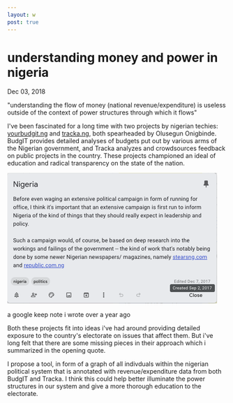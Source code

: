 ```yaml
---
layout: w
post: true
---
```

# understanding money and power in nigeria

Dec 03, 2018

"understanding the flow of money (national revenue/expenditure) is useless outside of the context of power structures through which it flows"

I've been fascinated for a long time with two projects by nigerian techies: [yourbudgit.ng](http://yourbudgit.ng) and [tracka.ng](http://tracka.ng), both spearheaded by Olusegun Onigbinde. BudgIT provides detailed analyses of budgets put out by various arms of the Nigerian government, and Tracka analyzes and crowdsources feedback on public projects in the country. These projects championed an ideal of education and radical transparency on the state of the nation. 

![](ScreenShot2018-12-03at8-b5d442da-a8c5-4499-aed2-1b9ab4b1a84e.04.31PM.png)

a google keep note i wrote over a year ago

Both these projects fit into ideas i've had around providing detailed exposure to the country's electorate on issues that affect them. But i've long felt that there are some missing pieces in their approach which i summarized in the opening quote. 

I propose a tool, in form of a graph of all indivduals within the nigerian political system that is annotated with revenue/expenditure data from both BudgIT and Tracka. I think this could help better illuminate the power structures in our system and give a more thorough education to the electorate.
